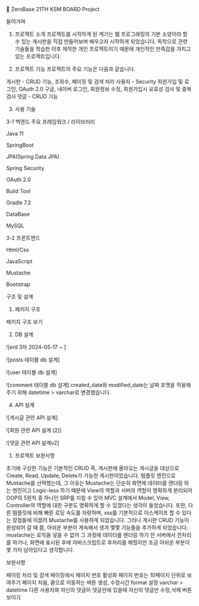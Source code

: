 📎 ZeroBase 21TH KSM BOARD Project

들어가며
1. 프로젝트 소개
프로젝트를 시작하게 된 계기는 웹 프로그래밍의 기본 소양이라 할 수 있는 게시판을 직접 만들어보며 배우고자 시작하게 되었습니다.
독학으로 관련 기술들을 학습한 이후 제작한 개인 프로젝트이기 때문에 개인적인 만족감을 가지고 있는 프로젝트입니다.

2. 프로젝트 기능
프로젝트의 주요 기능은 다음과 같습니다.

게시판 - CRUD 기능, 조회수, 페이징 및 검색 처리
사용자 - Security 회원가입 및 로그인, OAuth 2.0 구글, 네이버 로그인, 회원정보 수정, 회원가입시 유효성 검사 및 중복 검사
댓글 - CRUD 기능

3. 사용 기술

3-1 백엔드
주요 프레임워크 / 라이브러리

Java 11

SpringBoot

JPA(Spring Data JPA)

Spring Security

OAuth 2.0

Build Tool

Gradle 7.2

DataBase

MySQL

3-2 프론트엔드

Html/Css

JavaScript

Mustache

Bootstrap

구조 및 설계

1. 패키지 구조

패키지 구조 보기

2. DB 설계

![erd 3차 2024-05-17 ~ ]

![posts 테이블 db 설계]

![user 테이블 db 설계]

![comment 테이블 db 설계] created_date와 modified_date는 날짜 포맷을 적용해주기 위해 datetime > varchar로 변경했습니다.


4. API 설계

![게시글 관련 API 설계]

![회원 관련 API 설계 (2)]

![댓글 관련 API 설계v2]

1. 프로젝트 보완사항

초기에 구상한 기능은 기본적인 CRUD 즉, 게시판에 올라오는 게시글을 대상으로 Create, Read, Update, Delete가 가능한 게시판이었습니다.
템플릿 엔진으로 Mustache를 선택했는데, 그 이유는 Mustache는 단순히 화면에 데이터를 렌더링 하는 엔진이고
Logic-less 하기 때문에 View의 역할과 서버의 역할이 명확하게 분리되어 OOP의 5원칙 중 하나인 SRP를 지킬 수 있어
MVC 설계에서 Model, View, Controller의 역할에 대한 구분도 명확하게 할 수 있겠다는 생각이 들었습니다.
또한, 다른 템플릿에 비해 빠른 로딩 속도를 자랑하며, xss를 기본적으로 이스케이프 할 수 있다는 장점들에 이끌려 Mustache를 사용하게 되었습니다.
그러나 게시판 CRUD 기능이 완성되어 갈 때 쯤, 아쉬운 부분이 계속해서 생겨 몇몇 기능들을 추가하게 되었습니다.
mustache는 로직을 넣을 수 없어 그 과정에 데이터를 렌더링 하기 전 서버에서 전처리를 하거나,
화면에 표시된 후에 자바스크립트로 후처리를 해줬지만 조금 아쉬운 부분이 몇 가지 남아있다고 생각합니다.

보완사항

페이징 처리 및 검색 페이징에서 페이지 번호 활성화
페이지 번호는 10페이지 단위로 보여주기
페이지 처음, 끝으로 이동하는 버튼
생성, 수정시간 format 설정 varchar > datetime
다른 사용자와 자신의 댓글이 댓글란에 있을때 자신의 댓글만 수정,삭제 버튼 보이기
